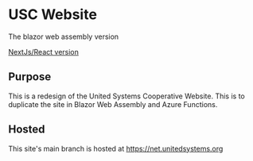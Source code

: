# USC Website

The blazor web assembly version

[NextJs/React version](https://github.com/admiralfeb/usc-website)

## Purpose

This is a redesign of the United Systems Cooperative Website. This is to duplicate the site in Blazor Web Assembly and Azure Functions.

## Hosted

This site's main branch is hosted at https://net.unitedsystems.org

